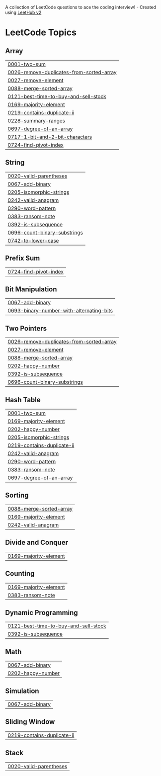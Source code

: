 A collection of LeetCode questions to ace the coding interview! - Created using [LeetHub v2](https://github.com/arunbhardwaj/LeetHub-2.0)
<!---LeetCode Topics Start-->
# LeetCode Topics
## Array
|  |
| ------- |
| [0001-two-sum](https://github.com/Jaswinmohan/CodeChallengesHub/tree/master/0001-two-sum) |
| [0026-remove-duplicates-from-sorted-array](https://github.com/Jaswinmohan/CodeChallengesHub/tree/master/0026-remove-duplicates-from-sorted-array) |
| [0027-remove-element](https://github.com/Jaswinmohan/CodeChallengesHub/tree/master/0027-remove-element) |
| [0088-merge-sorted-array](https://github.com/Jaswinmohan/CodeChallengesHub/tree/master/0088-merge-sorted-array) |
| [0121-best-time-to-buy-and-sell-stock](https://github.com/Jaswinmohan/CodeChallengesHub/tree/master/0121-best-time-to-buy-and-sell-stock) |
| [0169-majority-element](https://github.com/Jaswinmohan/CodeChallengesHub/tree/master/0169-majority-element) |
| [0219-contains-duplicate-ii](https://github.com/Jaswinmohan/CodeChallengesHub/tree/master/0219-contains-duplicate-ii) |
| [0228-summary-ranges](https://github.com/Jaswinmohan/CodeChallengesHub/tree/master/0228-summary-ranges) |
| [0697-degree-of-an-array](https://github.com/Jaswinmohan/CodeChallengesHub/tree/master/0697-degree-of-an-array) |
| [0717-1-bit-and-2-bit-characters](https://github.com/Jaswinmohan/CodeChallengesHub/tree/master/0717-1-bit-and-2-bit-characters) |
| [0724-find-pivot-index](https://github.com/Jaswinmohan/CodeChallengesHub/tree/master/0724-find-pivot-index) |
## String
|  |
| ------- |
| [0020-valid-parentheses](https://github.com/Jaswinmohan/CodeChallengesHub/tree/master/0020-valid-parentheses) |
| [0067-add-binary](https://github.com/Jaswinmohan/CodeChallengesHub/tree/master/0067-add-binary) |
| [0205-isomorphic-strings](https://github.com/Jaswinmohan/CodeChallengesHub/tree/master/0205-isomorphic-strings) |
| [0242-valid-anagram](https://github.com/Jaswinmohan/CodeChallengesHub/tree/master/0242-valid-anagram) |
| [0290-word-pattern](https://github.com/Jaswinmohan/CodeChallengesHub/tree/master/0290-word-pattern) |
| [0383-ransom-note](https://github.com/Jaswinmohan/CodeChallengesHub/tree/master/0383-ransom-note) |
| [0392-is-subsequence](https://github.com/Jaswinmohan/CodeChallengesHub/tree/master/0392-is-subsequence) |
| [0696-count-binary-substrings](https://github.com/Jaswinmohan/CodeChallengesHub/tree/master/0696-count-binary-substrings) |
| [0742-to-lower-case](https://github.com/Jaswinmohan/CodeChallengesHub/tree/master/0742-to-lower-case) |
## Prefix Sum
|  |
| ------- |
| [0724-find-pivot-index](https://github.com/Jaswinmohan/CodeChallengesHub/tree/master/0724-find-pivot-index) |
## Bit Manipulation
|  |
| ------- |
| [0067-add-binary](https://github.com/Jaswinmohan/CodeChallengesHub/tree/master/0067-add-binary) |
| [0693-binary-number-with-alternating-bits](https://github.com/Jaswinmohan/CodeChallengesHub/tree/master/0693-binary-number-with-alternating-bits) |
## Two Pointers
|  |
| ------- |
| [0026-remove-duplicates-from-sorted-array](https://github.com/Jaswinmohan/CodeChallengesHub/tree/master/0026-remove-duplicates-from-sorted-array) |
| [0027-remove-element](https://github.com/Jaswinmohan/CodeChallengesHub/tree/master/0027-remove-element) |
| [0088-merge-sorted-array](https://github.com/Jaswinmohan/CodeChallengesHub/tree/master/0088-merge-sorted-array) |
| [0202-happy-number](https://github.com/Jaswinmohan/CodeChallengesHub/tree/master/0202-happy-number) |
| [0392-is-subsequence](https://github.com/Jaswinmohan/CodeChallengesHub/tree/master/0392-is-subsequence) |
| [0696-count-binary-substrings](https://github.com/Jaswinmohan/CodeChallengesHub/tree/master/0696-count-binary-substrings) |
## Hash Table
|  |
| ------- |
| [0001-two-sum](https://github.com/Jaswinmohan/CodeChallengesHub/tree/master/0001-two-sum) |
| [0169-majority-element](https://github.com/Jaswinmohan/CodeChallengesHub/tree/master/0169-majority-element) |
| [0202-happy-number](https://github.com/Jaswinmohan/CodeChallengesHub/tree/master/0202-happy-number) |
| [0205-isomorphic-strings](https://github.com/Jaswinmohan/CodeChallengesHub/tree/master/0205-isomorphic-strings) |
| [0219-contains-duplicate-ii](https://github.com/Jaswinmohan/CodeChallengesHub/tree/master/0219-contains-duplicate-ii) |
| [0242-valid-anagram](https://github.com/Jaswinmohan/CodeChallengesHub/tree/master/0242-valid-anagram) |
| [0290-word-pattern](https://github.com/Jaswinmohan/CodeChallengesHub/tree/master/0290-word-pattern) |
| [0383-ransom-note](https://github.com/Jaswinmohan/CodeChallengesHub/tree/master/0383-ransom-note) |
| [0697-degree-of-an-array](https://github.com/Jaswinmohan/CodeChallengesHub/tree/master/0697-degree-of-an-array) |
## Sorting
|  |
| ------- |
| [0088-merge-sorted-array](https://github.com/Jaswinmohan/CodeChallengesHub/tree/master/0088-merge-sorted-array) |
| [0169-majority-element](https://github.com/Jaswinmohan/CodeChallengesHub/tree/master/0169-majority-element) |
| [0242-valid-anagram](https://github.com/Jaswinmohan/CodeChallengesHub/tree/master/0242-valid-anagram) |
## Divide and Conquer
|  |
| ------- |
| [0169-majority-element](https://github.com/Jaswinmohan/CodeChallengesHub/tree/master/0169-majority-element) |
## Counting
|  |
| ------- |
| [0169-majority-element](https://github.com/Jaswinmohan/CodeChallengesHub/tree/master/0169-majority-element) |
| [0383-ransom-note](https://github.com/Jaswinmohan/CodeChallengesHub/tree/master/0383-ransom-note) |
## Dynamic Programming
|  |
| ------- |
| [0121-best-time-to-buy-and-sell-stock](https://github.com/Jaswinmohan/CodeChallengesHub/tree/master/0121-best-time-to-buy-and-sell-stock) |
| [0392-is-subsequence](https://github.com/Jaswinmohan/CodeChallengesHub/tree/master/0392-is-subsequence) |
## Math
|  |
| ------- |
| [0067-add-binary](https://github.com/Jaswinmohan/CodeChallengesHub/tree/master/0067-add-binary) |
| [0202-happy-number](https://github.com/Jaswinmohan/CodeChallengesHub/tree/master/0202-happy-number) |
## Simulation
|  |
| ------- |
| [0067-add-binary](https://github.com/Jaswinmohan/CodeChallengesHub/tree/master/0067-add-binary) |
## Sliding Window
|  |
| ------- |
| [0219-contains-duplicate-ii](https://github.com/Jaswinmohan/CodeChallengesHub/tree/master/0219-contains-duplicate-ii) |
## Stack
|  |
| ------- |
| [0020-valid-parentheses](https://github.com/Jaswinmohan/CodeChallengesHub/tree/master/0020-valid-parentheses) |
<!---LeetCode Topics End-->